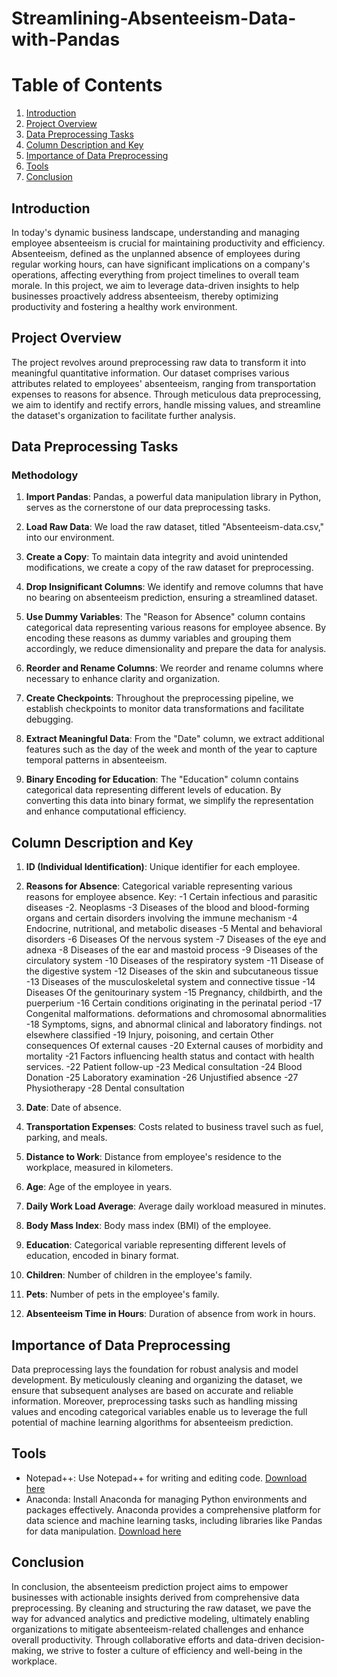# Streamlining-Absenteeism-Data-with-Pandas

# Table of Contents
1. [Introduction](#introduction)
2. [Project Overview](#project-overview)
3. [Data Preprocessing Tasks](#data-preprocessing-tasks)
4. [Column Description and Key](#column-description-and-key)
5. [Importance of Data Preprocessing](#importance-of-data-preprocessing)
6. [Tools](#tools)
7. [Conclusion](#conclusion)



## Introduction

In today's dynamic business landscape, understanding and managing employee absenteeism is crucial for maintaining productivity and efficiency. Absenteeism, defined as the unplanned absence of employees during regular working hours, can have significant implications on a company's operations, affecting everything from project timelines to overall team morale. In this project, we aim to leverage data-driven insights to help businesses proactively address absenteeism, thereby optimizing productivity and fostering a healthy work environment.

## Project Overview

The project revolves around preprocessing raw data to transform it into meaningful quantitative information. Our dataset comprises various attributes related to employees' absenteeism, ranging from transportation expenses to reasons for absence. Through meticulous data preprocessing, we aim to identify and rectify errors, handle missing values, and streamline the dataset's organization to facilitate further analysis.

## Data Preprocessing Tasks

### Methodology

1. **Import Pandas**: Pandas, a powerful data manipulation library in Python, serves as the cornerstone of our data preprocessing tasks.

2. **Load Raw Data**: We load the raw dataset, titled "Absenteeism-data.csv," into our environment.

3. **Create a Copy**: To maintain data integrity and avoid unintended modifications, we create a copy of the raw dataset for preprocessing.

4. **Drop Insignificant Columns**: We identify and remove columns that have no bearing on absenteeism prediction, ensuring a streamlined dataset.

5. **Use Dummy Variables**: The "Reason for Absence" column contains categorical data representing various reasons for employee absence. By encoding these reasons as dummy variables and grouping them accordingly, we reduce dimensionality and prepare the data for analysis.

6. **Reorder and Rename Columns**: We reorder and rename columns where necessary to enhance clarity and organization.

7. **Create Checkpoints**: Throughout the preprocessing pipeline, we establish checkpoints to monitor data transformations and facilitate debugging.

8. **Extract Meaningful Data**: From the "Date" column, we extract additional features such as the day of the week and month of the year to capture temporal patterns in absenteeism.

9. **Binary Encoding for Education**: The "Education" column contains categorical data representing different levels of education. By converting this data into binary format, we simplify the representation and enhance computational efficiency.

## Column Description and Key

1. **ID (Individual Identification)**: Unique identifier for each employee.
2. **Reasons for Absence**: Categorical variable representing various reasons for employee absence. Key:
     -1 Certain infectious and parasitic diseases
     -2. Neoplasms
     -3 Diseases of the blood and blood-forming organs and certain disorders involving the immune mechanism
     -4 Endocrine, nutritional, and metabolic diseases
     -5 Mental and behavioral disorders
     -6 Diseases Of the nervous system
     -7 Diseases of the eye and adnexa
     -8 Diseases of the ear and mastoid process
     -9 Diseases of the circulatory system
    -10 Diseases of the respiratory system
    -11 Disease of the digestive system
    -12 Diseases of the skin and subcutaneous tissue
    -13 Diseases of the musculoskeletal system and connective tissue
    -14 Diseases Of the genitourinary system
    -15 Pregnancy, childbirth, and the puerperium
    -16 Certain conditions originating in the perinatal period
    -17 Congenital malformations. deformations and chromosomal abnormalities
    -18 Symptoms, signs, and abnormal clinical and laboratory findings. not elsewhere classified
    -19 Injury, poisoning, and certain Other consequences Of external causes
    -20 External causes of morbidity and mortality
    -21 Factors influencing health status and contact with health services.
    -22 Patient follow-up
    -23 Medical consultation
    -24 Blood Donation
    -25 Laboratory examination
    -26 Unjustified absence
    -27 Physiotherapy
    -28 Dental consultation

3. **Date**: Date of absence.
4. **Transportation Expenses**: Costs related to business travel such as fuel, parking, and meals.
5. **Distance to Work**: Distance from employee's residence to the workplace, measured in kilometers.
6. **Age**: Age of the employee in years.
7. **Daily Work Load Average**: Average daily workload measured in minutes.
8. **Body Mass Index**: Body mass index (BMI) of the employee.
9. **Education**: Categorical variable representing different levels of education, encoded in binary format.
10. **Children**: Number of children in the employee's family.
11. **Pets**: Number of pets in the employee's family.
12. **Absenteeism Time in Hours**: Duration of absence from work in hours.

## Importance of Data Preprocessing

Data preprocessing lays the foundation for robust analysis and model development. By meticulously cleaning and organizing the dataset, we ensure that subsequent analyses are based on accurate and reliable information. Moreover, preprocessing tasks such as handling missing values and encoding categorical variables enable us to leverage the full potential of machine learning algorithms for absenteeism prediction.

## Tools

- Notepad++: Use Notepad++ for writing and editing code. [Download here](https://notepad-plus-plus.org/downloads/)
- Anaconda: Install Anaconda for managing Python environments and packages effectively. Anaconda provides a comprehensive platform for data science and machine learning tasks, including libraries like Pandas for data manipulation.
 [Download here](https://www.anaconda.com/download/)


## Conclusion

In conclusion, the absenteeism prediction project aims to empower businesses with actionable insights derived from comprehensive data preprocessing. By cleaning and structuring the raw dataset, we pave the way for advanced analytics and predictive modeling, ultimately enabling organizations to mitigate absenteeism-related challenges and enhance overall productivity. Through collaborative efforts and data-driven decision-making, we strive to foster a culture of efficiency and well-being in the workplace.
